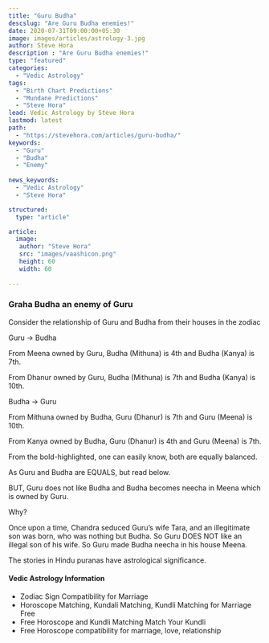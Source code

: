 ```yaml
---
title: "Guru Budha"
descslug: "Are Guru Budha enemies!"
date: 2020-07-31T09:00:00+05:30
image: images/articles/astrology-3.jpg
author: Steve Hora
description : "Are Guru Budha enemies!"
type: "featured"
categories: 
  - "Vedic Astrology"
tags:
  - "Birth Chart Predictions"
  - "Mundane Predictions"
  - "Steve Hora"
lead: Vedic Astrology by Steve Hora
lastmod: latest 
path:
  - "https://stevehora.com/articles/guru-budha/"
keywords:
  - "Guru"
  - "Budha"
  - "Enemy"
  
news_keywords:
  - "Vedic Astrology"
  - "Steve Hora"

structured:
  type: "article"

article:
  image:
   author: "Steve Hora"
   src: "images/vaashicon.png"
   height: 60
   width: 60
  
---
```


### Graha Budha an enemy of Guru

Consider the relationship of Guru and Budha from their houses in the zodiac

Guru → Budha

From Meena owned by Guru, Budha (Mithuna) is 4th and Budha (Kanya) is 7th.

From Dhanur owned by Guru, Budha (Mithuna) is 7th and Budha (Kanya) is 10th.

Budha → Guru

From Mithuna owned by Budha, Guru (Dhanur) is 7th and Guru (Meena) is 10th.

From Kanya owned by Budha, Guru (Dhanur) is 4th and Guru (Meena) is 7th.

From the bold-highlighted, one can easily know, both are equally balanced.

As Guru and Budha are EQUALS, but read below.

BUT, Guru does not like Budha and Budha becomes neecha in Meena which is owned by Guru.

Why?

Once upon a time, Chandra seduced Guru’s wife Tara, and an illegitimate son was born, who was nothing but Budha. So Guru DOES NOT like an illegal son of his wife. So Guru made Budha neecha in his house Meena.

The stories in Hindu puranas have astrological significance.

#### Vedic Astrology Information

* Zodiac Sign Compatibility for Marriage
* Horoscope Matching, Kundali Matching, Kundli Matching for Marriage Free
* Free Horoscope and Kundli Matching   Match Your Kundli
* Free Horoscope compatibility for marriage, love, relationship
